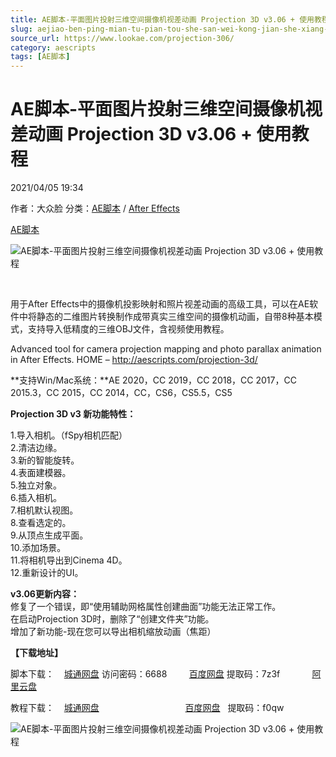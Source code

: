```yaml
---
title: AE脚本-平面图片投射三维空间摄像机视差动画 Projection 3D v3.06 + 使用教程
slug: aejiao-ben-ping-mian-tu-pian-tou-she-san-wei-kong-jian-she-xiang-ji-shi-chai-dong-hua-projection-3d-v3-06-shi-yong-jiao-cheng
source_url: https://www.lookae.com/projection-306/
category: aescripts
tags: [AE脚本]
---
```

# AE脚本-平面图片投射三维空间摄像机视差动画 Projection 3D v3.06 + 使用教程

2021/04/05 19:34

作者：大众脸
分类：[AE脚本](https://www.lookae.com/after-effects/aescripts/) / [After Effects](https://www.lookae.com/after-effects/)

[AE脚本](https://www.lookae.com/tag/ae%e8%84%9a%e6%9c%ac/)

![AE脚本-平面图片投射三维空间摄像机视差动画 Projection 3D v3.06 + 使用教程](https://www.lookae.com/wp-content/uploads/2020/12/Projection-3D-.jpg "AE脚本-平面图片投射三维空间摄像机视差动画 Projection 3D v3.06 + 使用教程-LookAE.com")

[﻿﻿﻿](https://cloud.video.taobao.com//play/u/705956171/p/1/e/6/t/1/291045219408.mp4)

用于After Effects中的摄像机投影映射和照片视差动画的高级工具，可以在AE软件中将静态的二维图片转换制作成带真实三维空间的摄像机动画，自带8种基本模式，支持导入低精度的三维OBJ文件，含视频使用教程。

Advanced tool for camera projection mapping and photo parallax animation in After Effects. HOME – http://aescripts.com/projection-3d/

**支持Win/Mac系统：**AE 2020，CC 2019，CC 2018，CC 2017，CC 2015.3，CC 2015，CC 2014，CC，CS6，CS5.5，CS5

**Projection 3D v3 新功能特性：**

1.导入相机。（fSpy相机匹配）  
2.清洁边缘。  
3.新的智能旋转。  
4.表面建模器。  
5.独立对象。  
6.插入相机。  
7.相机默认视图。  
8.查看选定的。  
9.从顶点生成平面。  
10.添加场景。  
11.将相机导出到Cinema 4D。  
12.重新设计的UI。

**v3.06更新内容：**  
修复了一个错误，即“使用辅助网格属性创建曲面”功能无法正常工作。  
在启动Projection 3D时，删除了“创建文件夹”功能。  
增加了新功能-现在您可以导出相机缩放动画（焦距）

**【下载地址】**

脚本下载：    [城通网盘](https://url70.ctfile.com/f/2827370-563417491-a2cf77) 访问密码：6688         [百度网盘](https://pan.baidu.com/s/18WB8sS2Mz4hR3Wwu3OmZIQ?pwd=7z3f) 提取码：7z3f             [阿里云盘](https://www.aliyundrive.com/s/cv5vRo1XraF)

教程下载：    [城通网盘](https://089u.com/file/680462-475195133)                                   [百度网盘](https://pan.baidu.com/s/17NAYd-Es5X2qeaeEsQ8iPw)   提取码：f0qw

![AE脚本-平面图片投射三维空间摄像机视差动画 Projection 3D v3.06 + 使用教程](https://img.alicdn.com/imgextra/i4/705956171/O1CN016U0O4h1vSMlPtkE5w_!!705956171.jpg "AE脚本-平面图片投射三维空间摄像机视差动画 Projection 3D v3.06 + 使用教程-LookAE.com")
